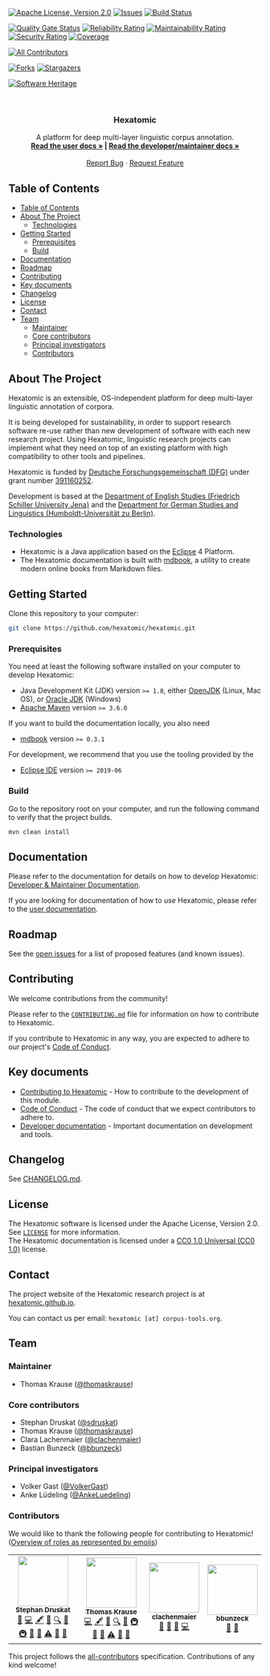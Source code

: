 <!-- PROJECT SHIELDS -->
<!--
*** I'm using markdown "reference style" links for readability.
*** Reference links are enclosed in brackets [ ] instead of parentheses ( ).
*** See the bottom of this document for the declaration of the reference variables
*** for contributors-url, forks-url, etc. This is an optional, concise syntax you may use.
*** https://www.markdownguide.org/basic-syntax/#reference-style-links
-->

[![Apache License, Version 2.0][license-shield]][license-url]
[![Issues][issues-shield]][issues-url]
[![Build Status][gh-actions-main-shield]][gh-actions-main-url]


[![Quality Gate Status](https://sonarcloud.io/api/project_badges/measure?project=hexatomic_hexatomic&metric=alert_status)](https://sonarcloud.io/dashboard?id=hexatomic_hexatomic)
[![Reliability Rating](https://sonarcloud.io/api/project_badges/measure?project=hexatomic_hexatomic&metric=reliability_rating)](https://sonarcloud.io/dashboard?id=hexatomic_hexatomic)
[![Maintainability Rating](https://sonarcloud.io/api/project_badges/measure?project=hexatomic_hexatomic&metric=sqale_rating)](https://sonarcloud.io/dashboard?id=hexatomic_hexatomic)
[![Security Rating](https://sonarcloud.io/api/project_badges/measure?project=hexatomic_hexatomic&metric=security_rating)](https://sonarcloud.io/dashboard?id=hexatomic_hexatomic)
[![Coverage](https://sonarcloud.io/api/project_badges/measure?project=hexatomic_hexatomic&metric=coverage)](https://sonarcloud.io/dashboard?id=hexatomic_hexatomic)

<!-- ALL-CONTRIBUTORS-BADGE:START - Do not remove or modify this section -->
[![All Contributors](https://img.shields.io/badge/all_contributors-4-orange.svg?style=flat-square)](#contributors-)
<!-- ALL-CONTRIBUTORS-BADGE:END -->
[![Forks][forks-shield]][forks-url]
[![Stargazers][stars-shield]][stars-url]

[![Software Heritage](https://archive.softwareheritage.org/badge/origin/https://github.com/hexatomic/hexatomic/)](https://archive.softwareheritage.org/browse/origin/?origin_url=https://github.com/hexatomic/hexatomic)

<!-- PROJECT LOGO -->
<br />
<p align="center">
  <!-- <a href="https://github.com/hexatomic/hexatomic">
    <img src="images/logo.png" alt="Logo" width="80" height="80">
  </a>
  -->
  <h3 align="center">Hexatomic</h3>

  <p align="center">
    A platform for deep multi-layer linguistic corpus annotation.
    <br />
    <a href="https://hexatomic.github.io/hexatomic/user/"><strong>Read the user docs »</a> |
    <a href="https://hexatomic.github.io/hexatomic/dev/">Read the developer/maintainer docs »</strong></a>
    <br />
    <br />
    <a href="https://github.com/hexatomic/hexatomic/issues/new">Report Bug</a>
    ·
    <a href="https://github.com/hexatomic/hexatomic/issues/new">Request Feature</a>
  </p>
</p>

<!-- TABLE OF CONTENTS -->
## Table of Contents

- [Table of Contents](#table-of-contents)
- [About The Project](#about-the-project)
  - [Technologies](#technologies)
- [Getting Started](#getting-started)
  - [Prerequisites](#prerequisites)
  - [Build](#build)
- [Documentation](#documentation)
- [Roadmap](#roadmap)
- [Contributing](#contributing)
- [Key documents](#key-documents)
- [Changelog](#changelog)
- [License](#license)
- [Contact](#contact)
- [Team](#team)
  - [Maintainer](#maintainer)
  - [Core contributors](#core-contributors)
  - [Principal investigators](#principal-investigators)
  - [Contributors](#contributors)
<!--- [Acknowledgements](#acknowledgements)-->



<!-- ABOUT THE PROJECT -->
## About The Project

<!-- [![Product Name Screen Shot][product-screenshot]](https://example.com) -->

Hexatomic is an extensible, OS-independent platform for deep multi-layer linguistic annotation of corpora.

It is being developed for sustainability, in order to support research software re-use rather than new development of software with each new research project. Using Hexatomic, linguistic research projects can implement what they need on top of an existing platform with high compatibility to other tools and pipelines.

Hexatomic is funded by [Deutsche Forschungsgemeinschaft (DFG)](https://www.dfg.de/en/) under grant number [391160252](https://gepris.dfg.de/gepris/projekt/391160252?language=en).

Development is based at the [Department of English Studies (Friedrich Schiller University Jena)](https://www.iaa.uni-jena.de/en/) and the [Department for German Studies and Linguistics (Humboldt-Universität zu Berlin)](https://www.linguistik.hu-berlin.de/de).

### Technologies

- Hexatomic is a Java application based on the [Eclipse][eclipse] 4 Platform.
- The Hexatomic documentation is built with [mdbook][mdbook], a utility to create modern online books from Markdown files.



<!-- GETTING STARTED -->
## Getting Started

Clone this repository to your computer:

```sh
git clone https://github.com/hexatomic/hexatomic.git
```

### Prerequisites

You need at least the following software installed on your computer to develop Hexatomic:

- Java Development Kit (JDK) version `>= 1.8`, either [OpenJDK][openjdk] (Linux, Mac OS), or [Oracle JDK][oracle-jdk] (Windows)
- [Apache Maven][maven] version `>= 3.6.0`

If you want to build the documentation locally, you also need

- [mdbook][mdbook] version `>= 0.3.1`

For development, we recommend that you use the tooling provided by the

- [Eclipse IDE][eclipse-download] version `>= 2019-06`

### Build

Go to the repository root on your computer, and run the following command to verify that the project builds.

```bash
mvn clean install
```


<!-- USAGE EXAMPLES -->
## Documentation

Please refer to the documentation for details on how to develop Hexatomic: [Developer & Maintainer Documentation][dev-docs].

If you are looking for documentation of how to *use* Hexatomic, please refer to the [user documentation][user-docs].


<!-- ROADMAP -->
## Roadmap

See the [open issues](https://github.com/hexatomic/hexatomic/issues) for a list of proposed features (and known issues).




<!-- CONTRIBUTING -->
## Contributing

We welcome contributions from the community!

Please refer to the [`CONTRIBUTING.md`][contributing] file for information on how to contribute to Hexatomic.

If you contribute to Hexatomic in any way, you are expected to adhere to our project's [Code of Conduct][coc].

## Key documents

- [Contributing to Hexatomic][contributing] - How to contribute to the development of this module.
- [Code of Conduct][coc] - The code of conduct that we expect contributors to adhere to.
- [Developer documentation][dev-docs] - Important documentation on development and tools.


<!-- CHANGELOG -->
## Changelog

See [CHANGELOG.md][changelog].



<!-- LICENSE -->
## License

The Hexatomic software is licensed under the Apache License, Version 2.0. See [`LICENSE`](LICENSE) for more information.  
The Hexatomic documentation is licensed under a [CC0 1.0 Universal (CC0 1.0)][cc0] license.



<!-- CONTACT -->
## Contact

The project website of the Hexatomic research project is at [hexatomic.github.io][project].

You can contact us per email: `hexatomic [at] corpus-tools.org`.



<!-- TEAM -->
## Team

### Maintainer

- Thomas Krause ([@thomaskrause](https://github.com/thomaskrause))

### Core contributors

- Stephan Druskat ([@sdruskat](https://github.com/sdruskat))
- Thomas Krause ([@thomaskrause](https://github.com/thomaskrause))
- Clara Lachenmaier ([@clachenmaier](https://github.com/clachenmaierclachenmaier))
- Bastian Bunzeck ([@bbunzeck](https://github.com/bbunzeck))

### Principal investigators

- Volker Gast ([@VolkerGast](https://github.com/VolkerGast))
- Anke Lüdeling ([@AnkeLuedeling](https://github.com/AnkeLuedeling))

<!-- ACKNOWLEDGEMENTS -->
<!--## Acknowledgements
- The [mdbook][mdbook] project
-->





<!-- MARKDOWN LINKS & IMAGES -->
<!-- https://www.markdownguide.org/basic-syntax/#reference-style-links -->
[contributors-shield]: https://img.shields.io/github/contributors/hexatomic/hexatomic.svg?style=flat-square
[contributors-url]: https://github.com/hexatomic/hexatomic/graphs/contributors
[forks-shield]: https://img.shields.io/github/forks/hexatomic/hexatomic.svg?style=flat-square
[forks-url]: https://github.com/hexatomic/hexatomic/network/members
[stars-shield]: https://img.shields.io/github/stars/hexatomic/hexatomic.svg?style=flat-square
[stars-url]: https://github.com/hexatomic/hexatomic/stargazers
[issues-shield]: https://img.shields.io/github/issues/hexatomic/hexatomic.svg?style=flat-square
[issues-url]: https://github.com/hexatomic/hexatomic/issues
[license-shield]: https://img.shields.io/github/license/hexatomic/hexatomic.svg?style=flat-square
[license-url]: https://github.com/hexatomic/hexatomic/blob/main/LICENSE
[product-screenshot]: images/screenshot.png
[gh-actions-main-shield]: https://img.shields.io/github/actions/workflow/status/hexatomic/hexatomic/test.yml?branch=develop&style=flat-square
[gh-actions-main-url]: https://github.com/hexatomic/hexatomic/actions?query=workflow%3A%22Automated+tests
[sonarcloud-dashboard]: https://sonarcloud.io/dashboard?id=hexatomic_hexatomic

[eclipse-download]: https://www.eclipse.org/downloads/
[eclipse]: https://eclipse.org
[mdbook]: https://github.com/rust-lang-nursery/mdBook
[maven]: https://maven.apache.org/
[openjdk]: https://openjdk.java.net/
[oracle-jdk]: https://www.oracle.com/technetwork/java/javase/downloads/index.html

[user-docs]: https://hexatomic.github.io/hexatomic/user/
[dev-docs]: https://hexatomic.github.io/hexatomic/dev/
[contributing]: ./CONTRIBUTING.md
[coc]: ./CODE_OF_CONDUCT.md
[cc0]: https://creativecommons.org/publicdomain/zero/1.0/legalcode
[project]: https://hexatomic.github.io
[changelog]: ./CHANGELOG.md

### Contributors

We would like to thank the following people for contributing to Hexatomic!  
([Overview of roles as represented by emojis](https://allcontributors.org/docs/en/emoji-key))

<!-- ALL-CONTRIBUTORS-LIST:START - Do not remove or modify this section -->
<!-- prettier-ignore-start -->
<!-- markdownlint-disable -->
<table>
  <tr>
    <td align="center"><a href="http://sdruskat.net"><img src="https://avatars0.githubusercontent.com/u/3007126?v=4?s=100" width="100px;" alt=""/><br /><sub><b>Stephan Druskat</b></sub></a><br /><a href="#maintenance-sdruskat" title="Maintenance">🚧</a> <a href="https://github.com/hexatomic/hexatomic/commits?author=sdruskat" title="Code">💻</a> <a href="#content-sdruskat" title="Content">🖋</a> <a href="https://github.com/hexatomic/hexatomic/commits?author=sdruskat" title="Documentation">📖</a> <a href="#fundingFinding-sdruskat" title="Funding Finding">🔍</a> <a href="#ideas-sdruskat" title="Ideas, Planning, & Feedback">🤔</a> <a href="#infra-sdruskat" title="Infrastructure (Hosting, Build-Tools, etc)">🚇</a> <a href="#question-sdruskat" title="Answering Questions">💬</a> <a href="https://github.com/hexatomic/hexatomic/pulls?q=is%3Apr+reviewed-by%3Asdruskat" title="Reviewed Pull Requests">👀</a> <a href="https://github.com/hexatomic/hexatomic/commits?author=sdruskat" title="Tests">⚠️</a> <a href="#talk-sdruskat" title="Talks">📢</a> <a href="https://github.com/hexatomic/hexatomic/issues?q=author%3Asdruskat" title="Bug reports">🐛</a></td>
    <td align="center"><a href="http://u.hu-berlin.de/korpling-thomaskrause"><img src="https://avatars3.githubusercontent.com/u/2168104?v=4?s=100" width="100px;" alt=""/><br /><sub><b>Thomas Krause</b></sub></a><br /><a href="https://github.com/hexatomic/hexatomic/commits?author=thomaskrause" title="Code">💻</a> <a href="#content-thomaskrause" title="Content">🖋</a> <a href="https://github.com/hexatomic/hexatomic/commits?author=thomaskrause" title="Documentation">📖</a> <a href="#fundingFinding-thomaskrause" title="Funding Finding">🔍</a> <a href="#ideas-thomaskrause" title="Ideas, Planning, & Feedback">🤔</a> <a href="#infra-thomaskrause" title="Infrastructure (Hosting, Build-Tools, etc)">🚇</a> <a href="#question-thomaskrause" title="Answering Questions">💬</a> <a href="https://github.com/hexatomic/hexatomic/pulls?q=is%3Apr+reviewed-by%3Athomaskrause" title="Reviewed Pull Requests">👀</a> <a href="https://github.com/hexatomic/hexatomic/commits?author=thomaskrause" title="Tests">⚠️</a> <a href="#talk-thomaskrause" title="Talks">📢</a> <a href="#maintenance-thomaskrause" title="Maintenance">🚧</a></td>
    <td align="center"><a href="https://github.com/clachenmaier"><img src="https://avatars.githubusercontent.com/u/73929591?v=4?s=100" width="100px;" alt=""/><br /><sub><b>clachenmaier</b></sub></a><br /><a href="https://github.com/hexatomic/hexatomic/issues?q=author%3Aclachenmaier" title="Bug reports">🐛</a> <a href="https://github.com/hexatomic/hexatomic/commits?author=clachenmaier" title="Documentation">📖</a> <a href="#maintenance-clachenmaier" title="Maintenance">🚧</a> <a href="https://github.com/hexatomic/hexatomic/commits?author=clachenmaier" title="Code">💻</a></td>
    <td align="center"><a href="https://github.com/bbunzeck"><img src="https://avatars.githubusercontent.com/u/74560190?v=4?s=100" width="100px;" alt=""/><br /><sub><b>bbunzeck</b></sub></a><br /><a href="https://github.com/hexatomic/hexatomic/issues?q=author%3Abbunzeck" title="Bug reports">🐛</a> <a href="https://github.com/hexatomic/hexatomic/commits?author=bbunzeck" title="Documentation">📖</a></td>
  </tr>
</table>

<!-- markdownlint-restore -->
<!-- prettier-ignore-end -->

<!-- ALL-CONTRIBUTORS-LIST:END -->

This project follows the [all-contributors](https://github.com/all-contributors/all-contributors) specification. Contributions of any kind welcome!
